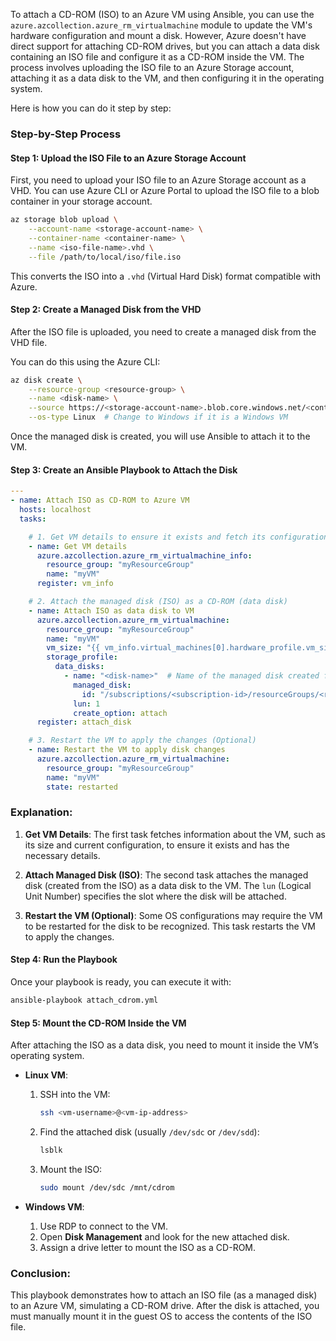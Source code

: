 To attach a CD-ROM (ISO) to an Azure VM using Ansible, you can use the `azure.azcollection.azure_rm_virtualmachine` module to update the VM's hardware configuration and mount a disk. However, Azure doesn't have direct support for attaching CD-ROM drives, but you can attach a data disk containing an ISO file and configure it as a CD-ROM inside the VM. The process involves uploading the ISO file to an Azure Storage account, attaching it as a data disk to the VM, and then configuring it in the operating system.

Here is how you can do it step by step:

### Step-by-Step Process

#### Step 1: Upload the ISO File to an Azure Storage Account
First, you need to upload your ISO file to an Azure Storage account as a VHD. You can use Azure CLI or Azure Portal to upload the ISO file to a blob container in your storage account.

```bash
az storage blob upload \
    --account-name <storage-account-name> \
    --container-name <container-name> \
    --name <iso-file-name>.vhd \
    --file /path/to/local/iso/file.iso
```

This converts the ISO into a `.vhd` (Virtual Hard Disk) format compatible with Azure.

#### Step 2: Create a Managed Disk from the VHD
After the ISO file is uploaded, you need to create a managed disk from the VHD file.

You can do this using the Azure CLI:
```bash
az disk create \
    --resource-group <resource-group> \
    --name <disk-name> \
    --source https://<storage-account-name>.blob.core.windows.net/<container-name>/<iso-file-name>.vhd \
    --os-type Linux  # Change to Windows if it is a Windows VM
```

Once the managed disk is created, you will use Ansible to attach it to the VM.

#### Step 3: Create an Ansible Playbook to Attach the Disk

```yaml
---
- name: Attach ISO as CD-ROM to Azure VM
  hosts: localhost
  tasks:

    # 1. Get VM details to ensure it exists and fetch its configuration
    - name: Get VM details
      azure.azcollection.azure_rm_virtualmachine_info:
        resource_group: "myResourceGroup"
        name: "myVM"
      register: vm_info

    # 2. Attach the managed disk (ISO) as a CD-ROM (data disk)
    - name: Attach ISO as data disk to VM
      azure.azcollection.azure_rm_virtualmachine:
        resource_group: "myResourceGroup"
        name: "myVM"
        vm_size: "{{ vm_info.virtual_machines[0].hardware_profile.vm_size }}"
        storage_profile:
          data_disks:
            - name: "<disk-name>"  # Name of the managed disk created from the ISO
              managed_disk:
                id: "/subscriptions/<subscription-id>/resourceGroups/<resource-group>/providers/Microsoft.Compute/disks/<disk-name>"
              lun: 1
              create_option: attach
      register: attach_disk

    # 3. Restart the VM to apply the changes (Optional)
    - name: Restart the VM to apply disk changes
      azure.azcollection.azure_rm_virtualmachine:
        resource_group: "myResourceGroup"
        name: "myVM"
        state: restarted
```

### Explanation:

1. **Get VM Details**: The first task fetches information about the VM, such as its size and current configuration, to ensure it exists and has the necessary details.
  
2. **Attach Managed Disk (ISO)**: The second task attaches the managed disk (created from the ISO) as a data disk to the VM. The `lun` (Logical Unit Number) specifies the slot where the disk will be attached.

3. **Restart the VM (Optional)**: Some OS configurations may require the VM to be restarted for the disk to be recognized. This task restarts the VM to apply the changes.

#### Step 4: Run the Playbook
Once your playbook is ready, you can execute it with:
```bash
ansible-playbook attach_cdrom.yml
```

#### Step 5: Mount the CD-ROM Inside the VM
After attaching the ISO as a data disk, you need to mount it inside the VM’s operating system.

- **Linux VM**:
  1. SSH into the VM:
     ```bash
     ssh <vm-username>@<vm-ip-address>
     ```
  2. Find the attached disk (usually `/dev/sdc` or `/dev/sdd`):
     ```bash
     lsblk
     ```
  3. Mount the ISO:
     ```bash
     sudo mount /dev/sdc /mnt/cdrom
     ```

- **Windows VM**:
  1. Use RDP to connect to the VM.
  2. Open **Disk Management** and look for the new attached disk.
  3. Assign a drive letter to mount the ISO as a CD-ROM.

### Conclusion:
This playbook demonstrates how to attach an ISO file (as a managed disk) to an Azure VM, simulating a CD-ROM drive. After the disk is attached, you must manually mount it in the guest OS to access the contents of the ISO file.
